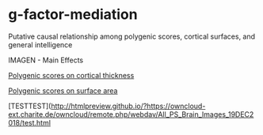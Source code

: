 # g-factor-mediation
Putative causal relationship among polygenic scores, cortical surfaces, and general intelligence

IMAGEN - Main Effects

[Polygenic scores on cortical thickness](http://htmlpreview.github.io/?https://github.com/bobvogel/g-factor-mediation/blob/master/IMAGEN_MAINEFFECT_CT/ALL_tstat_con1_thickness.html)

[Polygenic scores on surface area](http://htmlpreview.github.io/?https://github.com/bobvogel/g-factor-mediation/blob/master/IMAGEN_MAINEFFECT_SA/ALL_tstat_con1_area.html)

[TESTTEST](http://htmlpreview.github.io/?https://owncloud-ext.charite.de/owncloud/remote.php/webdav/All_PS_Brain_Images_19DEC2018/test.html

